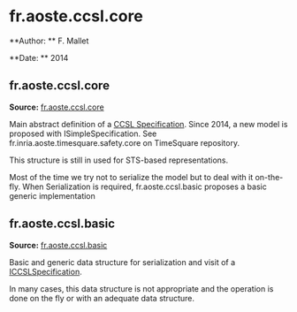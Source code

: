 # fr.aoste.ccsl.core

**Author: ** F. Mallet

**Date: ** 2014

## fr.aoste.ccsl.core

**Source:** [fr.aoste.ccsl.core](src/fr/aoste/ccsl/core)

Main abstract definition of a [CCSL Specification](src/fr/aoste/ccsl/core/ICCSLSpecification.java). Since 2014, a new model is proposed with ISimpleSpecification. See fr.inria.aoste.timesquare.safety.core on TimeSquare repository.

This structure is still in used for STS-based representations.

Most of the time we try not to serialize the model but to deal with it on-the-fly.
When Serialization is required, fr.aoste.ccsl.basic proposes a basic generic implementation

## fr.aoste.ccsl.basic

**Source:** [fr.aoste.ccsl.basic](src/fr/aoste/ccsl/basic)

Basic and generic data structure for serialization and visit of a [ICCSLSpecification](src/fr/aoste/ccsl/core/ICCSLSpecification.java).

In many cases, this data structure is not appropriate and the operation is done on the fly or with an adequate data structure.